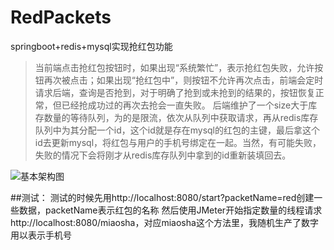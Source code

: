 # RedPackets
springboot+redis+mysql实现抢红包功能

>当前端点击抢红包按钮时，如果出现“系统繁忙”，表示抢红包失败，允许按钮再次被点击；如果出现“抢红包中”，则按钮不允许再次点击，前端会定时请求后端，查询是否抢到，对于明确了抢到或未抢到的结果的，按钮恢复正常，但已经抢成功过的再次去抢会一直失败。
>后端维护了一个size大于库存数量的等待队列，为的是限流，依次从队列中获取请求，再从redis库存队列中为其分配一个id，这个id就是存在mysql的红包的主键，最后拿这个id去更新mysql，将红包与用户的手机号绑定在一起。当然，有可能失败，失败的情况下会将刚才从redis库存队列中拿到的id重新装填回去。

![基本架构图](http://cmtimeoss.oss-cn-shanghai.aliyuncs.com/RedPacket.png)

##测试：
测试的时候先用http://localhost:8080/start?packetName=red创建一些数据，packetName表示红包的名称
然后使用JMeter开始指定数量的线程请求http://localhost:8080/miaosha，对应miaosha这个方法里，我随机生产了数字用以表示手机号
